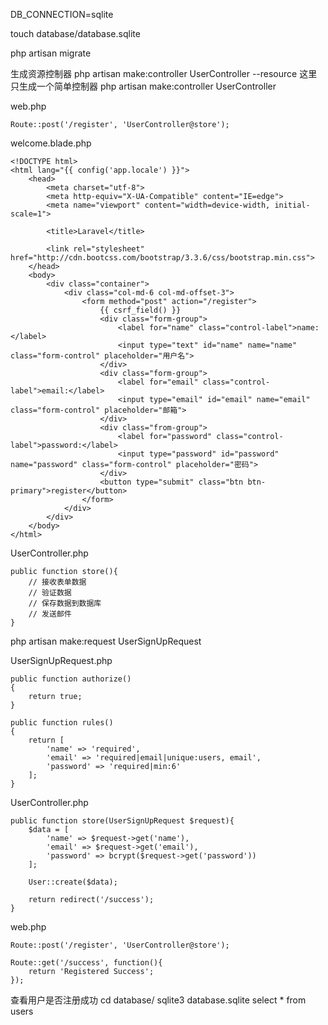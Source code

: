 DB_CONNECTION=sqlite

touch database/database.sqlite

php artisan migrate

生成资源控制器
php artisan make:controller UserController --resource
这里只生成一个简单控制器
php artisan make:controller UserController

web.php
```
Route::post('/register', 'UserController@store');
```

welcome.blade.php
```
<!DOCTYPE html>
<html lang="{{ config('app.locale') }}">
    <head>
        <meta charset="utf-8">
        <meta http-equiv="X-UA-Compatible" content="IE=edge">
        <meta name="viewport" content="width=device-width, initial-scale=1">

        <title>Laravel</title>

        <link rel="stylesheet" href="http://cdn.bootcss.com/bootstrap/3.3.6/css/bootstrap.min.css">
    </head>
    <body>
        <div class="container">
            <div class="col-md-6 col-md-offset-3">
                <form method="post" action="/register">
                    {{ csrf_field() }}
                    <div class="form-group">
                        <label for="name" class="control-label">name:</label>
                        <input type="text" id="name" name="name" class="form-control" placeholder="用户名">
                    </div>
                    <div class="form-group">
                        <label for="email" class="control-label">email:</label>
                        <input type="email" id="email" name="email" class="form-control" placeholder="邮箱">
                    </div>
                    <div class="from-group">
                        <label for="password" class="control-label">password:</label>
                        <input type="password" id="password" name="password" class="form-control" placeholder="密码">
                    </div>
                    <button type="submit" class="btn btn-primary">register</button>
                </form>
            </div>
        </div>
    </body>
</html>
```

UserController.php
```
public function store(){
    // 接收表单数据
    // 验证数据
    // 保存数据到数据库
    // 发送邮件
}
```

php artisan make:request UserSignUpRequest

UserSignUpRequest.php
```
public function authorize()
{
    return true;
}

public function rules()
{
    return [
        'name' => 'required',
        'email' => 'required|email|unique:users, email',
        'password' => 'required|min:6'
    ];
}
```

UserController.php
```
public function store(UserSignUpRequest $request){
    $data = [
        'name' => $request->get('name'),
        'email' => $request->get('email'),
        'password' => bcrypt($request->get('password'))
    ];

    User::create($data);

    return redirect('/success');
}
```

web.php
```
Route::post('/register', 'UserController@store');

Route::get('/success', function(){
    return 'Registered Success';
});
```

查看用户是否注册成功
cd database/
sqlite3 database.sqlite
select * from users